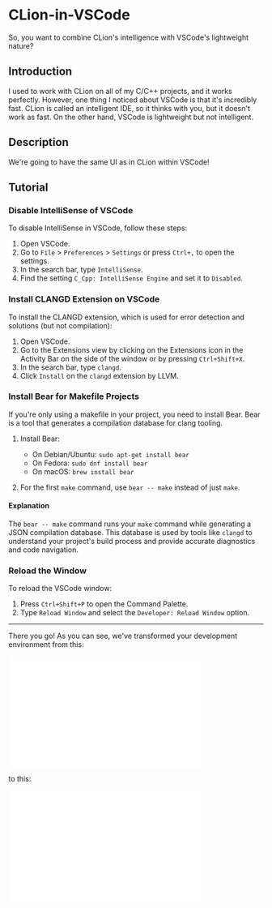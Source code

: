 # CLion-in-VSCode

So, you want to combine CLion's intelligence with VSCode's lightweight nature?

## Introduction

I used to work with CLion on all of my C/C++ projects, and it works perfectly. However, one thing I noticed about VSCode is that it's incredibly fast. CLion is called an intelligent IDE, so it thinks with you, but it doesn't work as fast. On the other hand, VSCode is lightweight but not intelligent.

## Description

We're going to have the same UI as in CLion within VSCode!

## Tutorial

### Disable IntelliSense of VSCode

To disable IntelliSense in VSCode, follow these steps:

1. Open VSCode.
2. Go to `File` > `Preferences` > `Settings` or press `Ctrl+,` to open the settings.
3. In the search bar, type `IntelliSense`.
4. Find the setting `C_Cpp: IntelliSense Engine` and set it to `Disabled`.

### Install CLANGD Extension on VSCode

To install the CLANGD extension, which is used for error detection and solutions (but not compilation):

1. Open VSCode.
2. Go to the Extensions view by clicking on the Extensions icon in the Activity Bar on the side of the window or by pressing `Ctrl+Shift+X`.
3. In the search bar, type `clangd`.
4. Click `Install` on the `clangd` extension by LLVM.

### Install Bear for Makefile Projects

If you're only using a makefile in your project, you need to install Bear. Bear is a tool that generates a compilation database for clang tooling.

1. Install Bear:
   - On Debian/Ubuntu: `sudo apt-get install bear`
   - On Fedora: `sudo dnf install bear`
   - On macOS: `brew install bear`

2. For the first `make` command, use `bear -- make` instead of just `make`.

#### Explanation

The `bear -- make` command runs your `make` command while generating a JSON compilation database. This database is used by tools like `clangd` to understand your project's build process and provide accurate diagnostics and code navigation.

### Reload the Window

To reload the VSCode window:

1. Press `Ctrl+Shift+P` to open the Command Palette.
2. Type `Reload Window` and select the `Developer: Reload Window` option.

---

There you go! As you can see, we've transformed your development environment from this:

<iframe width="380" height="220" src="./before.mp4" frameborder="0" allow="accelerometer; autoplay; clipboard-write; encrypted-media; gyroscope; picture-in-picture" allowfullscreen></iframe>


to this:
<iframe width="380" height="220" src="./after.mp4" frameborder="0" allow="accelerometer; autoplay; clipboard-write; encrypted-media; gyroscope; picture-in-picture" allowfullscreen></iframe>
